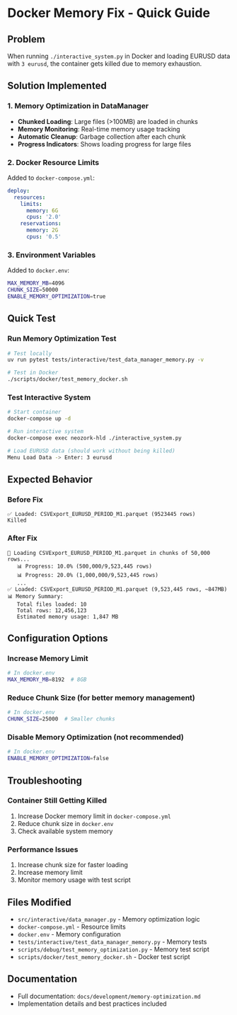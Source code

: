 # Docker Memory Fix - Quick Guide

## Problem
When running `./interactive_system.py` in Docker and loading EURUSD data with `3 eurusd`, the container gets killed due to memory exhaustion.

## Solution Implemented

### 1. Memory Optimization in DataManager
- **Chunked Loading**: Large files (>100MB) are loaded in chunks
- **Memory Monitoring**: Real-time memory usage tracking
- **Automatic Cleanup**: Garbage collection after each chunk
- **Progress Indicators**: Shows loading progress for large files

### 2. Docker Resource Limits
Added to `docker-compose.yml`:
```yaml
deploy:
  resources:
    limits:
      memory: 6G
      cpus: '2.0'
    reservations:
      memory: 2G
      cpus: '0.5'
```

### 3. Environment Variables
Added to `docker.env`:
```bash
MAX_MEMORY_MB=4096
CHUNK_SIZE=50000
ENABLE_MEMORY_OPTIMIZATION=true
```

## Quick Test

### Run Memory Optimization Test
```bash
# Test locally
uv run pytest tests/interactive/test_data_manager_memory.py -v

# Test in Docker
./scripts/docker/test_memory_docker.sh
```

### Test Interactive System
```bash
# Start container
docker-compose up -d

# Run interactive system
docker-compose exec neozork-hld ./interactive_system.py

# Load EURUSD data (should work without being killed)
Menu Load Data -> Enter: 3 eurusd
```

## Expected Behavior

### Before Fix
```
✅ Loaded: CSVExport_EURUSD_PERIOD_M1.parquet (9523445 rows)
Killed
```

### After Fix
```
🔄 Loading CSVExport_EURUSD_PERIOD_M1.parquet in chunks of 50,000 rows...
   📊 Progress: 10.0% (500,000/9,523,445 rows)
   📊 Progress: 20.0% (1,000,000/9,523,445 rows)
   ...
✅ Loaded: CSVExport_EURUSD_PERIOD_M1.parquet (9,523,445 rows, ~847MB)
📊 Memory Summary:
   Total files loaded: 10
   Total rows: 12,456,123
   Estimated memory usage: 1,847 MB
```

## Configuration Options

### Increase Memory Limit
```bash
# In docker.env
MAX_MEMORY_MB=8192  # 8GB
```

### Reduce Chunk Size (for better memory management)
```bash
# In docker.env
CHUNK_SIZE=25000  # Smaller chunks
```

### Disable Memory Optimization (not recommended)
```bash
# In docker.env
ENABLE_MEMORY_OPTIMIZATION=false
```

## Troubleshooting

### Container Still Getting Killed
1. Increase Docker memory limit in `docker-compose.yml`
2. Reduce chunk size in `docker.env`
3. Check available system memory

### Performance Issues
1. Increase chunk size for faster loading
2. Increase memory limit
3. Monitor memory usage with test script

## Files Modified
- `src/interactive/data_manager.py` - Memory optimization logic
- `docker-compose.yml` - Resource limits
- `docker.env` - Memory configuration
- `tests/interactive/test_data_manager_memory.py` - Memory tests
- `scripts/debug/test_memory_optimization.py` - Memory test script
- `scripts/docker/test_memory_docker.sh` - Docker test script

## Documentation
- Full documentation: `docs/development/memory-optimization.md`
- Implementation details and best practices included
